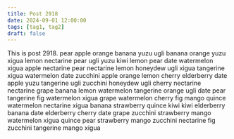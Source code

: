 ```yaml
---
title: Post 2918
date: 2024-09-01 12:00:00
tags: [tag1, tag2]
draft: false
---
```

This is post 2918.
pear
apple
orange
banana
yuzu
ugli
banana
orange
yuzu
xigua
lemon
nectarine
pear
ugli
yuzu
kiwi
lemon
pear
date
watermelon
xigua
apple
nectarine
pear
nectarine
lemon
honeydew
ugli
xigua
tangerine
xigua
watermelon
date
zucchini
apple
orange
lemon
cherry
elderberry
date
apple
yuzu
tangerine
ugli
zucchini
honeydew
ugli
cherry
nectarine
nectarine
grape
banana
lemon
watermelon
tangerine
orange
ugli
date
pear
tangerine
fig
watermelon
xigua
grape
watermelon
cherry
fig
mango
quince
watermelon
nectarine
xigua
banana
strawberry
quince
kiwi
kiwi
elderberry
banana
date
elderberry
cherry
date
grape
zucchini
strawberry
mango
watermelon
xigua
quince
pear
strawberry
mango
zucchini
nectarine
fig
zucchini
tangerine
mango
xigua
